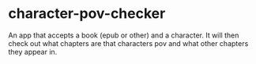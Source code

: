 # character-pov-checker
An app that accepts a book (epub or other) and a character. It will then check out what chapters are that characters pov and what other chapters they appear in.

